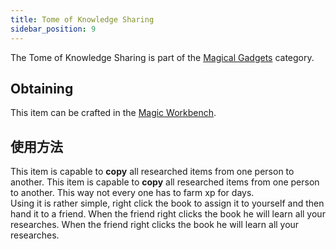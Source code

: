 ```yaml
---
title: Tome of Knowledge Sharing
sidebar_position: 9
---
```


The Tome of Knowledge Sharing is part of the [Magical Gadgets](Magical-Gadgets) category.

## Obtaining

This item can be crafted in the [Magic Workbench](Magic-Workbench).

## 使用方法

This item is capable to **copy** all researched items from one person to another. This item is capable to **copy** all researched items from one person to another. This way not every one has to farm xp for days.  
Using it is rather simple, right click the book to assign it to yourself and then hand it to a friend. When the friend right clicks the book he will learn all your researches. When the friend right clicks the book he will learn all your researches.
